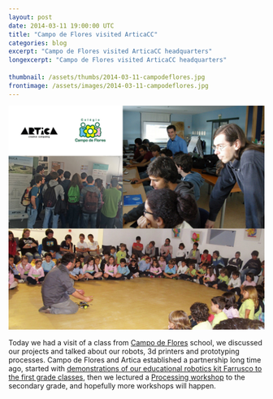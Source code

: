 ```yaml
---
layout: post
date: 2014-03-11 19:00:00 UTC
title: "Campo de Flores visited ArticaCC"
categories: blog
excerpt: "Campo de Flores visited ArticaCC headquarters"
longexcerpt: "Campo de Flores visited ArticaCC headquarters"

thumbnail: /assets/thumbs/2014-03-11-campodeflores.jpg
frontimage: /assets/images/2014-03-11-campodeflores.jpg
---
```



![](/assets/images/2014-03-11-campodeflores.jpg)

Today we had a visit of a class from <a href="http://campodeflores.com/">Campo de Flores</a> school, we discussed our projects and talked about our robots, 3d printers and prototyping processes. Campo de Flores and Artica established a partnership long time ago, started with <a href="http://artica.cc/blog/2013/05/23/farrusco-colegio-campo-de-flores.html">demonstrations of our educational robotics kit Farrusco to the first grade classes</a>, then we lectured a <a href="http://artica.cc/blog/2013/11/16/processing-campo-de-flores.html">Processing workshop</a> to the secondary grade, and hopefully more workshops will happen. 

